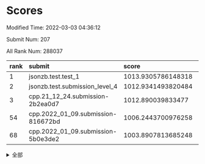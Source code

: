 # Scores

Modified Time: 2022-03-03 04:36:12

Submit Num: 207

All Rank Num: 288037

| rank |               submit               |       score        |       sigma        | pk_num |
| :--- | :--------------------------------- | :----------------- | :----------------- | :----- |
| 1    | jsonzb.test.test_1                 | 1013.9305786148318 | 0.8439980722565796 | 5569   |
| 2    | jsonzb.test.submission_level_4     | 1012.9341493820484 | 0.8347617147367915 | 5562   |
| 3    | cpp.21_12_24.submission-2b2ea0d7   | 1012.890039833477  | 0.7931586715410133 | 5568   |
| 54   | cpp.2022_01_09.submission-816672bd | 1006.2443700976258 | 0.734527329795863  | 5567   |
| 68   | cpp.2022_01_09.submission-5b0e3de2 | 1003.8907813685248 | 0.7084205519466255 | 5566   |


<details>
<summary>全部</summary>

| rank |                 submit                 |       score        |       sigma        | pk_num |
| :--- | :------------------------------------- | :----------------- | :----------------- | :----- |
| 1    | jsonzb.test.test_1                     | 1013.9305786148318 | 0.8439980722565796 | 5569   |
| 2    | jsonzb.test.submission_level_4         | 1012.9341493820484 | 0.8347617147367915 | 5562   |
| 3    | cpp.21_12_24.submission-2b2ea0d7       | 1012.890039833477  | 0.7931586715410133 | 5568   |
| 4    | gobigger.level_3.submission_level_3_48 | 1011.3395729795179 | 0.7671830202422941 | 5566   |
| 5    | gobigger.level_3.submission_level_3_0  | 1011.2111783932231 | 0.758600843830699  | 5563   |
| 6    | gobigger.level_3.submission_level_3_34 | 1011.0954585950728 | 0.7677064333066295 | 5564   |
| 7    | gobigger.level_3.submission_level_3_19 | 1011.0865272483958 | 0.7617670296798059 | 5564   |
| 8    | gobigger.level_3.submission_level_3_32 | 1010.7872226097866 | 0.7632427301984475 | 5573   |
| 9    | gobigger.level_3.submission_level_3_30 | 1010.7579484751132 | 0.76557567483589   | 5567   |
| 10   | gobigger.level_3.submission_level_3_45 | 1010.7555008872955 | 0.770300596762129  | 5571   |
| 11   | gobigger.level_3.submission_level_3_20 | 1010.7144437782282 | 0.7541719847277898 | 5563   |
| 12   | gobigger.level_3.submission_level_3_15 | 1010.6821698531213 | 0.7706450824117483 | 5566   |
| 13   | gobigger.level_3.submission_level_3_40 | 1010.6759150885638 | 0.766958019002571  | 5566   |
| 14   | gobigger.level_3.submission_level_3_5  | 1010.5575511719727 | 0.739015475769061  | 5564   |
| 15   | gobigger.level_3.submission_level_3_36 | 1010.53870428196   | 0.7787965025164099 | 5569   |
| 16   | gobigger.level_3.submission_level_3_14 | 1010.5089034782151 | 0.7848419239609145 | 5564   |
| 17   | gobigger.level_3.submission_level_3_6  | 1010.4831365369546 | 0.7542532071477577 | 5567   |
| 18   | gobigger.level_3.submission_level_3_12 | 1010.4685502593702 | 0.7624286993234268 | 5566   |
| 19   | gobigger.level_3.submission_level_3_7  | 1010.4670206970039 | 0.7452751156268803 | 5570   |
| 20   | gobigger.level_3.submission_level_3_35 | 1010.4105687126184 | 0.7521154852806176 | 5567   |
| 21   | gobigger.level_3.submission_level_3_2  | 1010.4061800981211 | 0.7488248197749008 | 5563   |
| 22   | gobigger.level_3.submission_level_3_42 | 1010.3353358317805 | 0.7614587368184325 | 5566   |
| 23   | gobigger.level_3.submission_level_3_27 | 1010.2742729293535 | 0.7566501145931596 | 5565   |
| 24   | gobigger.level_3.submission_level_3_13 | 1010.2265840954835 | 0.7464654156619327 | 5559   |
| 25   | gobigger.level_3.submission_level_3_43 | 1010.0946079499316 | 0.7338964805829513 | 5565   |
| 26   | gobigger.level_3.submission_level_3_22 | 1010.080900577315  | 0.7455593885993945 | 5569   |
| 27   | gobigger.level_3.submission_level_3_28 | 1010.06278054437   | 0.7424441534964534 | 5567   |
| 28   | gobigger.level_3.submission_level_3_23 | 1009.9385147585391 | 0.7406914051546181 | 5563   |
| 29   | gobigger.level_3.submission_level_3_38 | 1009.9144593151548 | 0.7545900158680968 | 5570   |
| 30   | gobigger.level_3.submission_level_3_24 | 1009.9104284821555 | 0.7524831104136767 | 5565   |
| 31   | gobigger.level_3.submission_level_3_21 | 1009.8830133353847 | 0.7297260217332756 | 5568   |
| 32   | gobigger.level_3.submission_level_3_44 | 1009.7079056384135 | 0.7593150069963722 | 5564   |
| 33   | gobigger.level_3.submission_level_3_29 | 1009.6515706357776 | 0.7328770411942481 | 5560   |
| 34   | gobigger.level_3.submission_level_3_1  | 1009.6428817968656 | 0.7785488952278322 | 5568   |
| 35   | gobigger.level_3.submission_level_3_10 | 1009.6332175272343 | 0.753650029421041  | 5571   |
| 36   | gobigger.level_3.submission_level_3_25 | 1009.628445143167  | 0.7362617678552015 | 5565   |
| 37   | gobigger.level_3.submission_level_3_8  | 1009.5688502130588 | 0.7566410422219698 | 5566   |
| 38   | gobigger.level_3.submission_level_3_3  | 1009.5613086685303 | 0.768534451335886  | 5564   |
| 39   | gobigger.level_3.submission_level_3_16 | 1009.5184938993091 | 0.7551901708927266 | 5566   |
| 40   | gobigger.level_3.submission_level_3_18 | 1009.4355515515679 | 0.7345893711694118 | 5568   |
| 41   | gobigger.level_3.submission_level_3_37 | 1009.4180957155871 | 0.7432058251863396 | 5566   |
| 42   | gobigger.level_3.submission_level_3_4  | 1009.3434050284443 | 0.7362567568772301 | 5559   |
| 43   | gobigger.level_3.submission_level_3_47 | 1009.2249836353408 | 0.7498979442351806 | 5568   |
| 44   | gobigger.level_3.submission_level_3_39 | 1009.1838244511902 | 0.734480601998351  | 5566   |
| 45   | gobigger.level_3.submission_level_3_49 | 1009.0957584318533 | 0.7361536734294258 | 5574   |
| 46   | gobigger.level_3.submission_level_3_9  | 1009.0748297081831 | 0.7390269959820416 | 5566   |
| 47   | gobigger.level_3.submission_level_3_46 | 1009.0141948266224 | 0.7421609981149672 | 5562   |
| 48   | gobigger.level_3.submission_level_3_17 | 1008.9527125965702 | 0.727260234921005  | 5560   |
| 49   | gobigger.level_3.submission_level_3_33 | 1008.7291870320223 | 0.7522139132692562 | 5566   |
| 50   | gobigger.level_3.submission_level_3_31 | 1008.6391102982642 | 0.741159930190163  | 5567   |
| 51   | gobigger.level_3.submission_level_3_11 | 1008.6008282069131 | 0.7354440479976422 | 5568   |
| 52   | gobigger.level_3.submission_level_3_41 | 1008.5955273943567 | 0.741485239108883  | 5568   |
| 53   | gobigger.level_3.submission_level_3_26 | 1008.4393865553988 | 0.7503619870001121 | 5564   |
| 54   | cpp.2022_01_09.submission-816672bd     | 1006.2443700976258 | 0.734527329795863  | 5567   |
| 55   | gobigger.level_1.submission_level_1_11 | 1004.7583613261514 | 0.7157550332120536 | 5568   |
| 56   | gobigger.level_1.submission_level_1_2  | 1004.6310317558937 | 0.7141268389188039 | 5569   |
| 57   | gobigger.level_1.submission_level_1_1  | 1004.4144838001259 | 0.7236648684964923 | 5566   |
| 58   | gobigger.level_1.submission_level_1_10 | 1004.3150794315759 | 0.7195688692145286 | 5566   |
| 59   | gobigger.level_1.submission_level_1_39 | 1004.1506084492969 | 0.7253180951182177 | 5567   |
| 60   | gobigger.level_1.submission_level_1_8  | 1004.1468148331442 | 0.7022697732021317 | 5569   |
| 61   | gobigger.level_1.submission_level_1_41 | 1004.1380861179044 | 0.7192759638515298 | 5565   |
| 62   | gobigger.level_1.submission_level_1_38 | 1004.1355826240646 | 0.7258235720775716 | 5573   |
| 63   | gobigger.level_1.submission_level_1_4  | 1004.1078651779187 | 0.7174424402418386 | 5565   |
| 64   | gobigger.level_1.submission_level_1_15 | 1004.0562219682508 | 0.7136274670922425 | 5566   |
| 65   | gobigger.level_1.submission_level_1_0  | 1003.9800844185967 | 0.7059425981802849 | 5570   |
| 66   | gobigger.level_1.submission_level_1_28 | 1003.9268661369821 | 0.7245814620301266 | 5569   |
| 67   | gobigger.level_1.submission_level_1_45 | 1003.8970238636269 | 0.7177464220248578 | 5563   |
| 68   | cpp.2022_01_09.submission-5b0e3de2     | 1003.8907813685248 | 0.7084205519466255 | 5566   |
| 69   | gobigger.level_1.submission_level_1_44 | 1003.8808375942467 | 0.7068177931444796 | 5568   |
| 70   | gobigger.level_1.submission_level_1_43 | 1003.8731690164566 | 0.7214809858451928 | 5566   |
| 71   | gobigger.level_1.submission_level_1_12 | 1003.8534694733936 | 0.7151306980052039 | 5561   |
| 72   | gobigger.level_1.submission_level_1_18 | 1003.8447391907678 | 0.7071448382172254 | 5564   |
| 73   | gobigger.level_1.submission_level_1_13 | 1003.8019903416554 | 0.7169376865011725 | 5567   |
| 74   | gobigger.level_1.submission_level_1_32 | 1003.6319498228019 | 0.7169564322985881 | 5565   |
| 75   | gobigger.level_1.submission_level_1_47 | 1003.5938066813914 | 0.7140339371857806 | 5563   |
| 76   | gobigger.level_1.submission_level_1_20 | 1003.5175051167506 | 0.7130206902758627 | 5565   |
| 77   | gobigger.level_1.submission_level_1_21 | 1003.5160180030479 | 0.704754350084137  | 5567   |
| 78   | gobigger.level_1.submission_level_1_24 | 1003.4558041090214 | 0.7208000819942303 | 5572   |
| 79   | gobigger.level_1.submission_level_1_29 | 1003.4015214108975 | 0.7352282284282836 | 5565   |
| 80   | gobigger.level_1.submission_level_1_23 | 1003.3945416377352 | 0.7143733801914199 | 5569   |
| 81   | gobigger.level_1.submission_level_1_5  | 1003.33008029677   | 0.71123394276069   | 5562   |
| 82   | gobigger.level_1.submission_level_1_35 | 1003.3153823464172 | 0.7249847843538395 | 5563   |
| 83   | gobigger.level_1.submission_level_1_16 | 1003.294008738838  | 0.7073904090134778 | 5569   |
| 84   | gobigger.level_1.submission_level_1_37 | 1003.2139031332902 | 0.7172580949157112 | 5568   |
| 85   | gobigger.level_1.submission_level_1_31 | 1003.1911970563319 | 0.7117922946172424 | 5564   |
| 86   | gobigger.level_1.submission_level_1_26 | 1003.186670314451  | 0.7290609968139812 | 5561   |
| 87   | gobigger.level_1.submission_level_1_3  | 1003.1124528193742 | 0.7250717594688412 | 5572   |
| 88   | gobigger.level_1.submission_level_1_33 | 1003.0971811404247 | 0.7251925406611406 | 5566   |
| 89   | gobigger.level_1.submission_level_1_49 | 1003.0776461500798 | 0.7204938247244531 | 5569   |
| 90   | gobigger.level_1.submission_level_1_46 | 1003.0762237544823 | 0.7239135444498007 | 5567   |
| 91   | gobigger.level_1.submission_level_1_27 | 1002.98437463231   | 0.7213265387031708 | 5562   |
| 92   | gobigger.level_1.submission_level_1_7  | 1002.9395787840809 | 0.7157798207105639 | 5566   |
| 93   | gobigger.level_1.submission_level_1_36 | 1002.7030505823403 | 0.7105548361773456 | 5566   |
| 94   | gobigger.level_1.submission_level_1_25 | 1002.6604599204791 | 0.7094146010567031 | 5567   |
| 95   | gobigger.level_1.submission_level_1_17 | 1002.6053421309376 | 0.7130845533317554 | 5566   |
| 96   | gobigger.level_1.submission_level_1_9  | 1002.4191948038534 | 0.7101614859202194 | 5570   |
| 97   | gobigger.level_1.submission_level_1_19 | 1002.4043406804759 | 0.7171489561845503 | 5566   |
| 98   | gobigger.level_1.submission_level_1_6  | 1002.3635128557951 | 0.7021505403365417 | 5564   |
| 99   | gobigger.level_1.submission_level_1_30 | 1002.3431747282347 | 0.7149346580158289 | 5569   |
| 100  | gobigger.level_1.submission_level_1_22 | 1002.2519767506974 | 0.7062591738251033 | 5568   |
| 101  | gobigger.level_1.submission_level_1_48 | 1002.1690426068143 | 0.7121493242657614 | 5563   |
| 102  | gobigger.level_1.submission_level_1_34 | 1002.0534145549802 | 0.7215105368132668 | 5560   |
| 103  | gobigger.level_1.submission_level_1_40 | 1002.0355974579702 | 0.7190023406153527 | 5571   |
| 104  | gobigger.level_1.submission_level_1_42 | 1001.8924518484093 | 0.71943110317661   | 5564   |
| 105  | gobigger.level_1.submission_level_1_14 | 1001.7587286444948 | 0.710386391225401  | 5566   |
| 106  | gobigger.random.submission_random_22   | 997.568665252117   | 0.7166414253160195 | 5564   |
| 107  | gobigger.random.submission_random_37   | 997.490847082937   | 0.7157908854875114 | 5561   |
| 108  | gobigger.random.submission_random_45   | 997.4553579858901  | 0.7045151131860458 | 5564   |
| 109  | gobigger.random.submission_random_48   | 997.2896874532606  | 0.7180112372946207 | 5560   |
| 110  | gobigger.random.submission_random_10   | 997.0661936271537  | 0.7151258497836682 | 5562   |
| 111  | gobigger.random.submission_random_43   | 996.9382981454235  | 0.7077367869817965 | 5568   |
| 112  | gobigger.random.submission_random_9    | 996.9330024697994  | 0.7152362333253923 | 5564   |
| 113  | gobigger.random.submission_random_42   | 996.9280353287634  | 0.7171679633418298 | 5560   |
| 114  | gobigger.random.submission_random_35   | 996.720718881422   | 0.7005851874276707 | 5568   |
| 115  | gobigger.random.submission_random_13   | 996.7089256723062  | 0.7008220850824937 | 5561   |
| 116  | gobigger.random.submission_random_34   | 996.7042699964252  | 0.702847736041066  | 5568   |
| 117  | gobigger.random.submission_random_20   | 996.7035484986404  | 0.7128484126324915 | 5565   |
| 118  | gobigger.random.submission_random_15   | 996.5349210311668  | 0.6956234871150939 | 5567   |
| 119  | gobigger.random.submission_random_26   | 996.4890062710948  | 0.6951967352172069 | 5564   |
| 120  | gobigger.random.submission_random_0    | 996.4658129112553  | 0.7101971507565638 | 5558   |
| 121  | gobigger.random.submission_random_38   | 996.464815907719   | 0.7252298400734706 | 5570   |
| 122  | gobigger.random.submission_random_32   | 996.4341321648618  | 0.7094486321243585 | 5571   |
| 123  | gobigger.random.submission_random_24   | 996.410797755521   | 0.7228113020324648 | 5568   |
| 124  | gobigger.random.submission_random_30   | 996.3448296297279  | 0.7207450279742345 | 5563   |
| 125  | gobigger.random.submission_random_2    | 996.2601288556198  | 0.7045868572758496 | 5564   |
| 126  | gobigger.random.submission_random_4    | 996.1957794123621  | 0.6980121266110392 | 5566   |
| 127  | gobigger.random.submission_random_18   | 996.1431291867475  | 0.7141070962421195 | 5564   |
| 128  | gobigger.random.submission_random_23   | 996.1323227413122  | 0.723059085384836  | 5566   |
| 129  | gobigger.random.submission_random_1    | 996.1320277471018  | 0.7129599674970233 | 5563   |
| 130  | gobigger.random.submission_random_8    | 996.0377174751648  | 0.7222799766250481 | 5573   |
| 131  | gobigger.random.submission_random_47   | 996.0145722481628  | 0.6978811019884003 | 5561   |
| 132  | gobigger.random.submission_random_6    | 996.0074760714929  | 0.7104151354639758 | 5569   |
| 133  | gobigger.random.submission_random_44   | 996.0007606588255  | 0.7206210793644522 | 5565   |
| 134  | gobigger.random.submission_random_19   | 995.9383205313138  | 0.7081474326219891 | 5564   |
| 135  | gobigger.random.submission_random_49   | 995.920496592874   | 0.7042801930946878 | 5567   |
| 136  | gobigger.random.submission_random_46   | 995.8770474073091  | 0.7136544906807549 | 5570   |
| 137  | gobigger.random.submission_random_12   | 995.7323428011483  | 0.7158278198628938 | 5564   |
| 138  | gobigger.random.submission_random_29   | 995.6988656507029  | 0.7133871065513511 | 5563   |
| 139  | gobigger.random.submission_random_14   | 995.6948487837378  | 0.7151084053887067 | 5570   |
| 140  | gobigger.random.submission_random_31   | 995.685775215405   | 0.7203989810695338 | 5573   |
| 141  | gobigger.random.submission_random_11   | 995.5588339951671  | 0.7313704312676612 | 5568   |
| 142  | gobigger.random.submission_random_21   | 995.5559316783396  | 0.7056834298986653 | 5560   |
| 143  | gobigger.random.submission_random_28   | 995.5228670452158  | 0.7193678755525268 | 5567   |
| 144  | gobigger.random.submission_random_41   | 995.410947343748   | 0.7119378699142218 | 5562   |
| 145  | gobigger.random.submission_random_39   | 995.3777697131711  | 0.6975450379754745 | 5565   |
| 146  | gobigger.random.submission_random_7    | 995.3565897499498  | 0.7132315993569593 | 5569   |
| 147  | gobigger.random.submission_random_40   | 995.355536383093   | 0.7069061022214869 | 5566   |
| 148  | gobigger.random.submission_random_36   | 995.3545773491882  | 0.7146013511632117 | 5563   |
| 149  | gobigger.random.submission_random_5    | 995.3530047392267  | 0.7144220471321596 | 5568   |
| 150  | gobigger.random.submission_random_27   | 995.2331243905056  | 0.7143069697505661 | 5571   |
| 151  | gobigger.random.submission_random_16   | 995.1812747298644  | 0.7102421194256995 | 5567   |
| 152  | gobigger.random.submission_random_17   | 995.0909454933436  | 0.706211371433271  | 5568   |
| 153  | gobigger.random.submission_random_33   | 994.7111298248458  | 0.7247400628442306 | 5570   |
| 154  | gobigger.random.submission_random_25   | 994.6868766352254  | 0.7187450250567304 | 5564   |
| 155  | gobigger.random.submission_random_3    | 994.5347441394874  | 0.7111347057387134 | 5569   |
| 156  | gobigger.level_2.submission_level_2_40 | 994.0304936841151  | 0.7271919950336224 | 5562   |
| 157  | gobigger.level_2.submission_level_2_45 | 993.4497040723535  | 0.7375535328221374 | 5562   |
| 158  | gobigger.level_2.submission_level_2_11 | 993.357339742733   | 0.7390579685704469 | 5561   |
| 159  | gobigger.level_2.submission_level_2_38 | 993.2462825913318  | 0.7305932156099321 | 5563   |
| 160  | gobigger.level_2.submission_level_2_20 | 993.2354841882211  | 0.7290635887358005 | 5564   |
| 161  | gobigger.level_2.submission_level_2_37 | 993.2210259033723  | 0.7479087535616236 | 5563   |
| 162  | gobigger.level_2.submission_level_2_15 | 993.0283468448007  | 0.7457241626234663 | 5566   |
| 163  | gobigger.level_2.submission_level_2_27 | 992.9750017567894  | 0.731646977599774  | 5568   |
| 164  | gobigger.level_2.submission_level_2_24 | 992.9495715907811  | 0.7398080785343819 | 5567   |
| 165  | gobigger.level_2.submission_level_2_31 | 992.8713779621212  | 0.745092141690922  | 5570   |
| 166  | gobigger.level_2.submission_level_2_28 | 992.7598713958014  | 0.7438535179684335 | 5572   |
| 167  | gobigger.level_2.submission_level_2_49 | 992.7526765562266  | 0.7402366404009998 | 5567   |
| 168  | gobigger.level_2.submission_level_2_41 | 992.6603842017531  | 0.7465482030773204 | 5564   |
| 169  | gobigger.level_2.submission_level_2_19 | 992.6001062290627  | 0.7427211703778094 | 5563   |
| 170  | gobigger.level_2.submission_level_2_25 | 992.5731164571606  | 0.746836283140594  | 5563   |
| 171  | gobigger.level_2.submission_level_2_26 | 992.5153737725384  | 0.7470303759498494 | 5567   |
| 172  | gobigger.level_2.submission_level_2_13 | 992.4939741696088  | 0.7649441630550533 | 5562   |
| 173  | gobigger.level_2.submission_level_2_22 | 992.4071441436543  | 0.7481089154679209 | 5566   |
| 174  | gobigger.level_2.submission_level_2_2  | 992.3855699328745  | 0.7379171474035443 | 5561   |
| 175  | gobigger.level_2.submission_level_2_39 | 992.2750552436156  | 0.7530217982332272 | 5570   |
| 176  | gobigger.level_2.submission_level_2_7  | 992.2103842704543  | 0.7467747718100005 | 5571   |
| 177  | gobigger.level_2.submission_level_2_29 | 992.1911701340458  | 0.7347804589562332 | 5566   |
| 178  | gobigger.level_2.submission_level_2_47 | 992.17908903729    | 0.7354700820278873 | 5566   |
| 179  | gobigger.level_2.submission_level_2_9  | 992.1544158827693  | 0.7597959153048924 | 5566   |
| 180  | gobigger.level_2.submission_level_2_12 | 992.089597255485   | 0.7527654714720463 | 5567   |
| 181  | gobigger.level_2.submission_level_2_16 | 992.0679629219536  | 0.7367920863387342 | 5567   |
| 182  | gobigger.level_2.submission_level_2_48 | 991.998710094644   | 0.7288562272382869 | 5565   |
| 183  | gobigger.level_2.submission_level_2_43 | 991.6492157012084  | 0.7856589687755364 | 5567   |
| 184  | gobigger.level_2.submission_level_2_44 | 991.5140065096572  | 0.768793441840919  | 5563   |
| 185  | gobigger.level_2.submission_level_2_42 | 991.3898536685371  | 0.7327718107875968 | 5565   |
| 186  | gobigger.level_2.submission_level_2_0  | 991.2817839607918  | 0.7637455750316965 | 5571   |
| 187  | gobigger.level_2.submission_level_2_4  | 991.2403586237195  | 0.7460504757932488 | 5565   |
| 188  | gobigger.level_2.submission_level_2_46 | 991.2273091106604  | 0.7558756339478653 | 5567   |
| 189  | gobigger.level_2.submission_level_2_30 | 991.1892650859039  | 0.758634956650538  | 5564   |
| 190  | gobigger.level_2.submission_level_2_5  | 991.1446095877845  | 0.7888117963846978 | 5570   |
| 191  | gobigger.level_2.submission_level_2_17 | 991.0952959968927  | 0.765355629347364  | 5567   |
| 192  | gobigger.level_2.submission_level_2_36 | 991.0826822341992  | 0.7569138639595138 | 5563   |
| 193  | gobigger.level_2.submission_level_2_1  | 991.0694800500905  | 0.7560863316405985 | 5564   |
| 194  | gobigger.level_2.submission_level_2_18 | 991.0664581738199  | 0.7628636255388086 | 5563   |
| 195  | gobigger.level_2.submission_level_2_32 | 991.0374648285856  | 0.7740522067692519 | 5568   |
| 196  | gobigger.level_2.submission_level_2_3  | 991.0001921512192  | 0.741627587724343  | 5569   |
| 197  | gobigger.level_2.submission_level_2_10 | 990.9260583460518  | 0.7418726106842376 | 5574   |
| 198  | gobigger.level_2.submission_level_2_8  | 990.9195585530147  | 0.7321641510753432 | 5566   |
| 199  | gobigger.level_2.submission_level_2_33 | 990.8935508942451  | 0.7709940436685112 | 5555   |
| 200  | gobigger.level_2.submission_level_2_34 | 990.8930031413247  | 0.7684219164564824 | 5567   |
| 201  | gobigger.level_2.submission_level_2_6  | 990.8836808968867  | 0.7634468516219082 | 5567   |
| 202  | gobigger.level_2.submission_level_2_21 | 990.6838279078403  | 0.7555645756146192 | 5564   |
| 203  | gobigger.level_2.submission_level_2_35 | 990.605158260118   | 0.7460339071238434 | 5565   |
| 204  | gobigger.level_2.submission_level_2_14 | 990.604932915183   | 0.7592466479218641 | 5570   |
| 205  | gobigger.level_2.submission_level_2_23 | 990.1350970660034  | 0.7884178164802491 | 5567   |
| 206  | gobigger.none.submission_none_0        | 979.1157976852767  | 1.2504538082263723 | 5568   |
| 207  | gobigger.none.submission_none_1        | 974.8574440528376  | 1.5931946571096574 | 5563   |

</details>